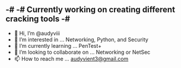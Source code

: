 -# 
-# Currently working on creating different cracking tools
-#
-
- 👋 Hi, I’m @audyviii
- 👀 I’m interested in ... Networking, Python, and Security
- 🌱 I’m currently learning ... PenTest+
- 💞️ I’m looking to collaborate on ... Networking or NetSec
- 📫 How to reach me ... audyvient3@gmail.com

<!---
audyviii/audyviii is a ✨ special ✨ repository because its `README.md` (this file) appears on your GitHub profile.
You can click the Preview link to take a look at your changes.
--->
